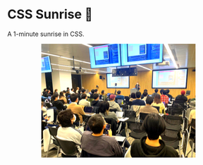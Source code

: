 # CSS Sunrise 🌅

A 1-minute sunrise in CSS.

<p align="center">
  <img width="350" alt="Sunrise animation" src="https://github.com/maudnals/maudnals.github.io/blob/main/images/tech-night-talk-japan.jpg?raw=true"><br/>
</p>